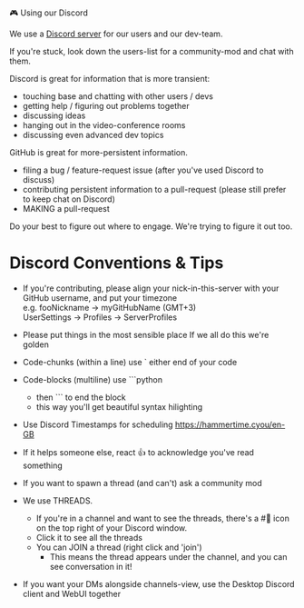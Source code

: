 🎮 Using our Discord 

We use a [Discord server](https://discord.gg/autogpt) for our users and our dev-team.

If you're stuck, look down the users-list for a community-mod and chat with them.

Discord is great for information that is more transient:
- touching base and chatting with other users / devs
- getting help / figuring out problems together
- discussing ideas
- hanging out in the video-conference rooms
- discussing even advanced dev topics

GitHub is great for more-persistent information.
- filing a bug / feature-request issue (after you've used Discord to discuss)
- contributing persistent information to a pull-request (please still prefer to keep chat on Discord)
- MAKING a pull-request

Do your best to figure out where to engage. We're trying to figure it out too.


# Discord Conventions & Tips

- If you're contributing, please align your nick-in-this-server with your GitHub username, and put your timezone  
    e.g. fooNickname -> myGitHubName (GMT+3)  
    UserSettings -> Profiles -> ServerProfiles  

- Please put things in the most sensible place
    If we all do this we're golden

- Code-chunks (within a line) use ` either end of your code

- Code-blocks (multiline) use ```python
    - then ``` to end the block
    - this way you'll get beautiful syntax hilighting

- Use Discord Timestamps for scheduling https://hammertime.cyou/en-GB

- If it helps someone else, react 👍 to acknowledge you've read something

- If you want to spawn a thread (and can't) ask a community mod

- We use THREADS.
    - If you're in a channel and want to see the threads, there's a #💬 icon on the top right of your Discord window.
    - Click it to see all the threads
    - You can JOIN a thread (right click and 'join')
        - This means the thread appears under the channel, and you can see conversation in it!

- If you want your DMs alongside channels-view, use the Desktop Discord client and WebUI together
